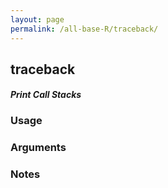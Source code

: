 ```yaml
---
layout: page
permalink: /all-base-R/traceback/
---
```


## __traceback__

#### _Print Call Stacks_

### Usage

### Arguments

### Notes
